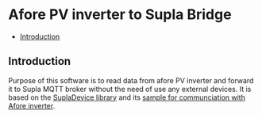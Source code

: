 # Afore PV inverter to Supla Bridge <!-- omit in toc -->

- [Introduction](#introduction)

## Introduction

Purpose of this software is to read data from afore PV inverter and forward it
to Supla MQTT broker without the need of use any external devices. It is based
on the [SuplaDevice library](https://github.com/SUPLA/supla-device) and its
[sample for communciation with Afore inverter](https://github.com/SUPLA/supla-device/tree/main/examples/Afore).